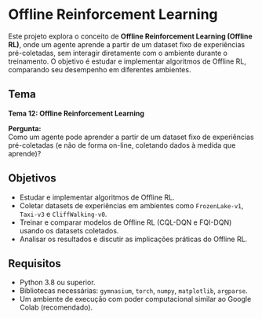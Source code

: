 # Offline Reinforcement Learning

Este projeto explora o conceito de **Offline Reinforcement Learning (Offline RL)**, onde um agente aprende a partir de um dataset fixo de experiências pré-coletadas, sem interagir diretamente com o ambiente durante o treinamento. O objetivo é estudar e implementar algoritmos de Offline RL, comparando seu desempenho em diferentes ambientes.

## Tema

**Tema 12: Offline Reinforcement Learning**

**Pergunta:**  
Como um agente pode aprender a partir de um dataset fixo de experiências pré-coletadas (e não de forma on-line, coletando dados à medida que aprende)?

## Objetivos

- Estudar e implementar algoritmos de Offline RL.
- Coletar datasets de experiências em ambientes como `FrozenLake-v1`, `Taxi-v3` e `CliffWalking-v0`.
- Treinar e comparar modelos de Offline RL (CQL-DQN e FQI-DQN) usando os datasets coletados.
- Analisar os resultados e discutir as implicações práticas do Offline RL.

## Requisitos

- Python 3.8 ou superior.
- Bibliotecas necessárias: `gymnasium`, `torch`, `numpy`, `matplotlib`, `argparse`.
- Um ambiente de execução com poder computacional similar ao Google Colab (recomendado).
